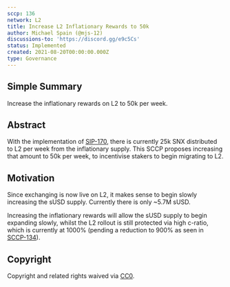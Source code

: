 ```yaml
---
sccp: 136
network: L2
title: Increase L2 Inflationary Rewards to 50k
author: Michael Spain (@mjs-12)
discussions-to: 'https://discord.gg/e9c5Cs'
status: Implemented
created: 2021-08-20T00:00:00.000Z
type: Governance
---
```


## Simple Summary

<!--"If you can't explain it simply, you don't understand it well enough." Provide a simplified and layman-accessible explanation of the SCCP.-->

Increase the inflationary rewards on L2 to 50k per week.

## Abstract

<!--A short (~200 word) description of the variable change proposed.-->

With the implementation of [SIP-170](https://sips.synthetix.io/sips/sip-170), there is currently 25k SNX distributed to L2 per week from the inflationary supply. This SCCP proposes increasing that amount to 50k per week, to incentivise stakers to begin migrating to L2.

## Motivation

<!--The motivation is critical for SCCPs that want to update variables within Synthetix. It should clearly explain why the existing variable is not incentive aligned. SCCP submissions without sufficient motivation may be rejected outright.-->

Since exchanging is now live on L2, it makes sense to begin slowly increasing the sUSD supply. Currently there is only ~5.7M sUSD.

Increasing the inflationary rewards will allow the sUSD supply to begin expanding slowly, whilst the L2 rollout is still protected via high c-ratio, which is currently at 1000% (pending a reduction to 900% as seen in [SCCP-134](https://sips.synthetix.io/sccp/sccp-134)).

## Copyright

Copyright and related rights waived via [CC0](https://creativecommons.org/publicdomain/zero/1.0/).
